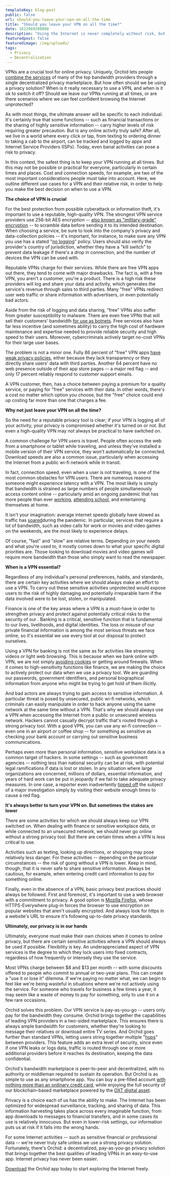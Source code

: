 ```yaml
---
templateKey: blog-post
public: false
url: should-you-leave-your-vpn-on-all-the-time
title: "Should you leave your VPN on all the time?"
date: 1612969200000
description: "Using the Internet is never completely without risk, but some functions are more sensitive than others"
featuredpost: false
featuredimage: /img/uploads/
tags:
  - Privacy
  - Decentralization
---
```

VPNs are a crucial tool for online privacy. Uniquely, Orchid lets people [combine the services](/what-is-a-hop/) of many of the top bandwidth providers through a single decentralized privacy marketplace. But how often should we be using a privacy solution? When is it really necessary to use a VPN, and when is it ok to switch it off? Should we leave our VPNs running at all times, or are there scenarios where we can feel confident browsing the Internet unprotected?

As with most things, the ultimate answer will be specific to each individual. It's certainly true that some functions -- such as financial transactions or the sharing of highly sensitive information -- carry higher levels of risk requiring greater precaution. But is any online activity truly safe? After all, we live in a world where every click or tap, from texting to ordering dinner to taking a cab to the airport, can be tracked and logged by apps and Internet Service Providers (ISPs). Today, even banal activities can pose a risk to privacy.

In this context, the safest thing is to keep your VPN running at all times. But this may not be possible or practical for everyone, particularly in certain times and places. Cost and connection speeds, for example, are two of the most important considerations people must take into account. Here, we outline different use cases for a VPN and their relative risk, in order to help you make the best decision on when to use a VPN.

**The choice of VPN is crucial**

For the best protection from possible cyberattack or information theft, it's important to use a reputable, high-quality VPN. The strongest VPN service providers use 256-bit AES encryption -- [also known as "military-grade" encryption](https://www.howtogeek.com/445096/what-does-military-grade-encryption-mean/) -- to scramble data before sending it to its intended destination. When choosing a service, be sure to look into the company's privacy and data-collection policies -- it's important, for instance, to make sure any VPN you use has a stated "[no logging](/whats-the-best-vpn-for-crypto-users/)" policy. Users should also verify the provider's country of jurisdiction, whether they have a "kill switch" to prevent data leakage if there's a drop in connection, and the number of devices the VPN can be used with.

Reputable VPNs charge for their services. While there are free VPN apps out there, they tend to come with major drawbacks. The fact is, with a free VPN, you aren't a customer, you're a product. There is a high risk these providers will log and share your data and activity, which generates the service's revenue through sales to third parties. Many "free" VPNs redirect user web traffic or share information with advertisers, or even potentially bad actors.

Aside from the risk of logging and data sharing, "free" VPNs also suffer from greater susceptibility to malware. There are even free VPNs that will sell their customers' bandwidth [for use as botnets](https://www.zdnet.com/article/hola-a-free-vpn-with-a-side-of-botnet/). Free services also have far less incentive (and sometimes ability) to carry the high cost of hardware maintenance and expertise needed to provide reliable security and high speed to their users. Moreover, cybercriminals actively target no-cost VPNs for their large user bases.

The problem is not a minor one. Fully 86 percent of "free" VPN apps [have weak privacy policies](https://www.cnet.com/how-to/best-free-vpns-5-reasons-why-they-dont-exist/), either because they lack transparency or they directly share users' data with third parties. Another 64 percent have no web presence outside of their app store pages -- a major red flag -- and only 17 percent reliably respond to customer support emails. 

A VPN customer, then, has a choice between paying a premium for a quality service, or paying for "free" services with their data. In other words, there's a cost no matter which option you choose, but the "free" choice could end up costing far more than one that charges a fee. 

**Why not just leave your VPN on all the time?**

So the need for a reputable privacy tool is clear; if your VPN is logging all of your activity, your privacy is compromised whether it's turned on or not. But even a high-quality VPN may not always be practical to have switched on.

A common challenge for VPN users is travel. People often access the web from a smartphone or tablet while traveling, and unless they've installed a mobile version of their VPN service, they won't automatically be connected. Download speeds are also a common issue, particularly when accessing the Internet from a public wi-fi network while in transit.

In fact, connection speed, even when a user is not traveling, is one of the most common obstacles for VPN users. There are numerous reasons someone might experience latency with a VPN. The most likely is simply that bandwidth is strained as large numbers of people simultaneously access content online -- particularly amid an ongoing pandemic that has more people than ever [working](/tips-for-protecting-your-privacy-while-working-from-home/), [attending school](/how-to-protect-students-privacy-online-from-vr-to-vpns/), and entertaining themselves at home.

It isn't your imagination: average internet speeds globally have slowed as traffic has [soared](https://www.nytimes.com/2020/03/26/business/coronavirus-internet-traffic-speed.html)during the pandemic. In particular, services that require a lot of bandwidth, such as video calls for work or movies and video games on the weekends, are the most likely to experience delays.

Of course, "fast" and "slow" are relative terms. Depending on your needs and what you're used to, it mostly comes down to what your specific digital priorities are. Those looking to download movies and video games will require more bandwidth than those who simply want to read the newspaper.

**When is a VPN essential?**

Regardless of any individual's personal preferences, habits, and standards, there are certain key activities where we should always make an effort to use a VPN. To carry out these sensitive activities unprotected would expose users to the risk of highly damaging and potentially irreparable harm if the data involved were to be lost, stolen, or manipulated.

Finance is one of the key areas where a VPN is a must-have in order to strengthen privacy and protect against potentially critical risks to the security of our . Banking is a critical, sensitive function that is fundamental to our lives, livelihoods, and digital identities. The loss or misuse of our private financial information is among the most serious threats we face online, so it's essential we use every tool at our disposal to protect ourselves.

Using a VPN for banking is not the same as for activities like streaming videos or light web browsing. This is because when we bank online with VPN, we are not simply [avoiding cookies](/how-to-completely-clear-your-web-browsing-history/) or getting around firewalls. When it comes to high-sensitivity functions like finance, we are making the choice to actively protect our data when we use a privacy tool. We are guarding our passwords, government identifiers, and personal biographical information from anyone who might be trying to get hold of them illicitly.

And bad actors are always trying to gain access to sensitive information. A particular threat is posed by unsecured, public wi-fi networks, which criminals can easily manipulate in order to hack anyone using the same network at the same time without a VPN. That's why we should always use a VPN when accessing the Internet from a public or unsecured wireless network. Hackers cannot casually decrypt traffic that's routed through a strong privacy tool. With a good VPN, you can use any wi-fi connection -- even one in an airport or coffee shop -- for something as sensitive as checking your bank account or carrying out sensitive business communications. 

Perhaps even more than personal information, sensitive workplace data is a common target of hackers. In some settings -- such as government agencies -- nothing less than national security can be at risk, with potential legal ramifications if data is lost or stolen. In any situation where large organizations are concerned, millions of dollars, essential information, and years of hard work can be put in jeopardy if we fail to take adequate privacy measures. In one case, a reporter even inadvertently [tipped off](https://www.cyberscoop.com/new-york-times-journalist-exposed-ip-address-tipped-off-major-investigation/) the subject of a major investigation simply by visiting their website enough times to cause a red flag.

**It's always better to turn your VPN on. But sometimes the stakes are lower**

There are some activities for which we should always keep our VPN switched on. When dealing with finance or sensitive workplace data, or while connected to an unsecured network, we should never go online without a strong privacy tool. But there are certain times when a VPN is less critical to use.

Activities such as texting, looking up directions, or shopping may pose relatively less danger. For these activities -- depending on the particular circumstances -- the risk of going without a VPN is lower. Keep in mind, though, that it is never safe to share sensitive information. Always be cautious, for example, when entering credit card information to pay for something online.

Finally, even in the absence of a VPN, basic privacy best practices should always be followed. First and foremost, it's important to use a web browser with a commitment to privacy. A good option is [Mozilla Firefox](https://www.techradar.com/best/browser), whose HTTPS-Everywhere plug-in forces the browser to use encryption on popular websites that aren't usually encrypted. And always look for https in a website's URL to ensure it's following up-to-date privacy standards.

**Ultimately, our privacy is in our hands**

Ultimately, everyone must make their own choices when it comes to online privacy, but there are certain sensitive activities where a VPN should always be used if possible. Flexibility is key. An underappreciated aspect of VPN services is the degree to which they lock users into fixed contracts, regardless of how frequently or intensely they use the service.

Most VPNs charge between $8 and $13 per month -- with some discounts offered to people who commit to annual or two-year plans. This can create a "use it or lose it" dilemma. If we're paying no matter what, we can begin to feel like we're being wasteful in situations where we're not actively using the service. For someone who travels for business a few times a year, it may seem like a waste of money to pay for something, only to use it on a few rare occasions.

Orchid solves this problem. Our VPN service is pay-as-you-go -- users only pay for the bandwidth they consume. Orchid brings together the capabilities of leading VPN providers in a two-sided marketplace. This ensures there is always ample bandwidth for customers, whether they're looking to message their relatives or download entire TV series. And Orchid goes further than standard VPNs, letting users string together multiple "[hops](/what-is-a-hop/)" between providers. This feature adds an extra level of security, since even if one VPN leaks or logs data, traffic is routed through one or more additional providers before it reaches its destination, keeping the data confidential.

Orchid's bandwidth marketplace is peer-to-peer and decentralized, with no authority or middleman required to sustain its operation. But Orchid is as simple to use as any smartphone app. You can buy a pre-filled account [with nothing more than an ordinary credit card](/why-orchids-in-app-purchases-are-a-game-changer-for-dapp-usage/), while enjoying the full security of our blockchain-based marketplace powered by the [OXT digital asset](https://www.orchid.com/oxt).

Privacy is a choice each of us has the ability to make. The Internet has been optimized for widespread surveillance, tracking, and sharing of data. This information harvesting takes place across every imaginable function, from app downloads to messages to financial transfers, and in some cases its use is relatively innocuous. But even in lower-risk settings, our information puts us at risk if it falls into the wrong hands.

For some Internet activities -- such as sensitive financial or professional data -- we're never truly safe unless we use a strong privacy solution. Fortunately, there's Orchid: a decentralized, pay-as-you-go privacy solution that brings together the best qualities of leading VPNs in an easy-to-use app. Internet privacy has never been easier.

[Download](https://www.orchid.com/download) the Orchid app today to start exploring the Internet freely.